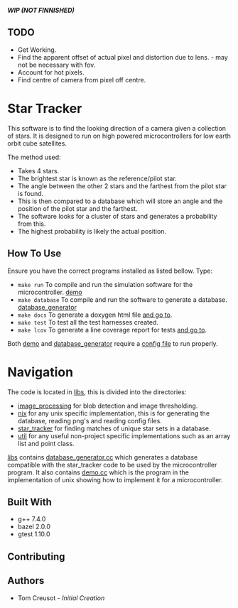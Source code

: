 ***WIP (NOT FINNISHED)***

## TODO
* Get Working.
* Find the apparent offset of actual pixel and distortion due to lens. - may not be necessary with fov.
* Account for hot pixels.
* Find centre of camera from pixel off centre.

# Star Tracker
This software is to find the looking direction of a camera given a collection of stars.
It is designed to run on high powered microcontrollers for low earth orbit cube satellites.

The method used:
* Takes 4 stars.
* The brightest star is known as the reference/pilot star.
* The angle between the other 2 stars and the farthest from the pilot star is found.
* This is then compared to a database which will store an angle and the position of the pilot star and the farthest.
* The software looks for a cluster of stars and generates a probability from this.
* The highest probability is likely the actual position.

## How To Use
Ensure you have the correct programs installed as listed bellow.
Type:
* `make run` To compile and run the simulation software for the microcontroller. [demo](out/demo)
* `make database` To compile and run the software to generate a database. [database_generator](out/database_generator)
* `make docs` To generate a doxygen html file [and go to](documentation/).
* `make test` To test all the test harnesses created.
* `make lcov` To generate a line coverage report for tests [and go to](coverage/).

Both [demo](out/demo) and [database_generator](out/database_generator) require a [config file](out/config.properties) to run properly.

# Navigation
The code is located in [libs](libs/), this is divided into the directories:
* [image_processing](libs/image_processing) for blob detection and image thresholding.
* [nix](libs/nix) for any unix specific implementation, this is for generating the database, reading png's and reading config files.
* [star_tracker](libs/star_tracker) for finding matches of unique star sets in a database.
* [util](libs/util) for any useful non-project specific implementations such as an array list and point class.

[libs](libs/) contains [database_generator.cc](libs/database_generator.cc) which generates a database compatible with the star_tracker code to be used by the microcontroller program.
It also contains [demo.cc](libs/demo.cc) which is the program in the implementation of unix showing how to implement it for a microcontroller.

## Built With
* g++	7.4.0
* bazel	2.0.0
* gtest	1.10.0

## Contributing

## Authors
* Tom Creusot - *Initial Creation*
